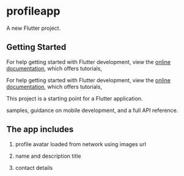 # profileapp

A new Flutter project.

## Getting Started
For help getting started with Flutter development, view the
[online documentation](https://docs.flutter.dev/), which offers tutorials,


For help getting started with Flutter development, view the
[online documentation](https://docs.flutter.dev/), which offers tutorials,

This project is a starting point for a Flutter application.



samples, guidance on mobile development, and a full API reference.
## The app includes
1) profile avatar loaded from network using images url

1) name and description title

3) contact details